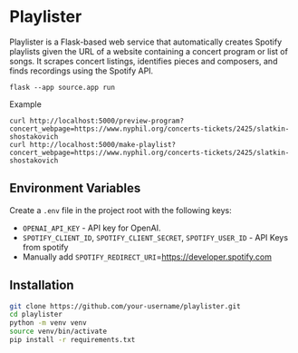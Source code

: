 # Playlister

Playlister is a Flask-based web service that automatically creates Spotify playlists given the URL of a website containing a concert program or list of songs. 
It scrapes concert listings, identifies pieces and composers, and finds recordings using the Spotify API.

```
flask --app source.app run
```

Example
```
curl http://localhost:5000/preview-program?concert_webpage=https://www.nyphil.org/concerts-tickets/2425/slatkin-shostakovich
curl http://localhost:5000/make-playlist?concert_webpage=https://www.nyphil.org/concerts-tickets/2425/slatkin-shostakovich
```

## Environment Variables

Create a `.env` file in the project root with the following keys:

- `OPENAI_API_KEY` - API key for OpenAI.
- `SPOTIFY_CLIENT_ID`, `SPOTIFY_CLIENT_SECRET`, `SPOTIFY_USER_ID` - API Keys from spotify
- Manually add `SPOTIFY_REDIRECT_URI`=https://developer.spotify.com


## Installation

```bash
git clone https://github.com/your-username/playlister.git
cd playlister
python -m venv venv
source venv/bin/activate
pip install -r requirements.txt
